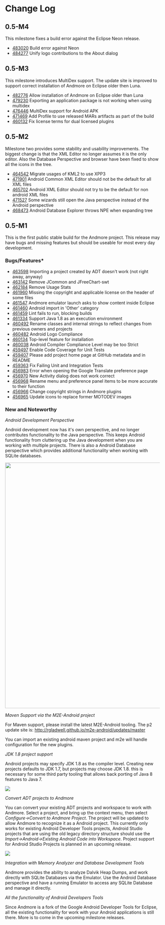 # Change Log

## 0.5-M4

This milestone fixes a build error against the Eclipse Neon release.

* [483020](https://bugs.eclipse.org/bugs/show_bug.cgi?id=483020) Build error against Neon
* [484277](https://bugs.eclipse.org/bugs/show_bug.cgi?id=484277) Unify logo contributions to the About dialog

## 0.5-M3

This milestone introduces MultiDex support. The update site is improved to support correct installation of Andmore on Eclipse older then Luna.

* [482776](https://bugs.eclipse.org/bugs/show_bug.cgi?id=482776) Allow installation of Andmore on Eclipse older than Luna 
* [479230](https://bugs.eclipse.org/bugs/show_bug.cgi?id=479230) Exporting an application package is not working when using multidex
* [476446](https://bugs.eclipse.org/bugs/show_bug.cgi?id=476446) MultiDex support for Android APK
* [471469](https://bugs.eclipse.org/bugs/show_bug.cgi?id=471469) Add Profile to use released MARs artifacts as part of the build
* [460132](https://bugs.eclipse.org/bugs/show_bug.cgi?id=460132) Fix license terms for dual licensed plugins 

## 0.5-M2

Milestone two provides some stability and usability improvements.  The biggest change is that the XML Editor no longer assumes it is the only editor.
Also the Database Perspective and browser have been fixed to show all the icons in the tree.

* [464542](https://bugs.eclipse.org/bugs/show_bug.cgi?id=464542) Migrate usages of KML2 to use XPP3
* [471901](https://bugs.eclipse.org/bugs/show_bug.cgi?id=471901) Android Common XML Editor should not be the default for all XML files
* [465702](https://bugs.eclipse.org/bugs/show_bug.cgi?id=465702) Android XML Editor should not try to be the default for non android XML files
* [471527](https://bugs.eclipse.org/bugs/show_bug.cgi?id=471527) Some wizards still open the Java perspective instead of the Android perspective
* [468473](https://bugs.eclipse.org/bugs/show_bug.cgi?id=468473) Android Database Explorer throws NPE when expanding tree

## 0.5-M1

This is the first public stable build for the Andmore project.  This release may have bugs and missing features but should be
useable for most every day development.


### Bugs/Features*

* [463598](https://bugs.eclipse.org/bugs/show_bug.cgi?id=463598) Importing a project created by ADT doesn't work (not right away, anyway)
* [463142](https://bugs.eclipse.org/bugs/show_bug.cgi?id=463142) Remove JCommon and JFreeChart-swt
* [462184](https://bugs.eclipse.org/bugs/show_bug.cgi?id=462184) Remove Usage Stats
* [461960](https://bugs.eclipse.org/bugs/show_bug.cgi?id=461960) Missing the copyright and applicable license on the header of some files
* [461547](https://bugs.eclipse.org/bugs/show_bug.cgi?id=461547) Andmore emulator launch asks to show content inside Eclipse
* [461460](https://bugs.eclipse.org/bugs/show_bug.cgi?id=461460) Android import in 'Other' category
* [461459](https://bugs.eclipse.org/bugs/show_bug.cgi?id=461459) Lint fails to run, blocking builds
* [461334](https://bugs.eclipse.org/bugs/show_bug.cgi?id=461334) Support Java 1.8 as an execution environment
* [460492](https://bugs.eclipse.org/bugs/show_bug.cgi?id=460492) Rename classes and internal strings to reflect changes from previous owners and projects
* [460482](https://bugs.eclipse.org/bugs/show_bug.cgi?id=460482) Android Logo Compliance
* [460134](https://bugs.eclipse.org/bugs/show_bug.cgi?id=460134) Top-level feature for installation
* [460038](https://bugs.eclipse.org/bugs/show_bug.cgi?id=460038) Android Compiler Compliance Level may be too Strict
* [459497](https://bugs.eclipse.org/bugs/show_bug.cgi?id=459497) Enable Code Coverage for Unit Tests
* [459407](https://bugs.eclipse.org/bugs/show_bug.cgi?id=459407) Please add project home page at GitHub metadata and in README
* [459363](https://bugs.eclipse.org/bugs/show_bug.cgi?id=459363) Fix Failing Unit and Integration Tests
* [456983](https://bugs.eclipse.org/bugs/show_bug.cgi?id=456983) Error when opening the Google Translate preference page
* [456970](https://bugs.eclipse.org/bugs/show_bug.cgi?id=456970) New Activity dialog does not work correct
* [456968](https://bugs.eclipse.org/bugs/show_bug.cgi?id=456968) Rename menu and preference panel items to be more accurate to their function
* [456966](https://bugs.eclipse.org/bugs/show_bug.cgi?id=456966) Change copyright strings in Andmore plugins
* [456965](https://bugs.eclipse.org/bugs/show_bug.cgi?id=456965) Update icons to replace former MOTODEV images

### New and Noteworthy

*Android Development Perspective*

Android development now has it's own perspective, and no longer contributes functionality to the Java perspective.  This keeps Android functionality
from cluttering up the Java development when you are working with multiple projects.   There is also a Android Database perspective which provides
additional functionality when working with SQLite databases.

<img src="http://ibin.co/1yuJHqH40cgL" height="800" width="600"/>


*Maven Support via the M2E-Android project*

For Maven support, please install the latest M2E-Android tooling. The p2 update site is: http://rgladwell.github.io/m2e-android/updates/master

You can import an existing android maven project and m2e will handle configuration for the new plugins.


*JDK 1.8 project support*

Android projects may specify JDK 1.8 as the compiler level.  Creating new projects defaults to JDK 1.7, but projects may choose JDK 1.8.
this is necessary for some third party tooling that allows back porting of Java 8 features to Java 7.

<img src="http://ibin.co/1yuOVc1NQuF4"/>

*Convert ADT projects to Andmore*

You can convert your existing ADT projects and workspace to work with Andmore.  Select a project, and bring up the context menu, then select
*Configure->Convert to Andmore Project*.  The project will be updated to allow Andmore to recognize it as a Android project.   This currently
only works for existing Android Developer Tools projects, Android Studio projects that are using the old legacy directory structure should use
the *Import->Android->Existing Android Code into Workspace*.  Project support for Android Studio Projects is planned in an upcoming release.

<img src="http://ibin.co/1yuQ3SmODslo"/>

*Integration with Memory Analyzer and Database Development Tools*

Andmore provides the ability to analyze Dalvik Heap Dumps, and work directly with SQLite Databases via the Emulator.  Use the Android Database
perspective and have a running Emulator to access any SQLite Database and manage it directly.

*All the functionality of Android Developers Tools*

Since Andmore is a fork of the Google Android Developer Tools for Eclipse, all the existing functionality for work with your Android applications
is still there.  More is to come in the upcoming milestone releases.
